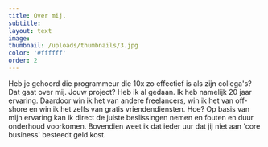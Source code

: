 ```yaml
---
title: Over mij.
subtitle:
layout: text
image:
thumbnail: /uploads/thumbnails/3.jpg
color: '#ffffff'
order: 2
---
```


Heb je gehoord die programmeur die 10x zo effectief is als zijn collega's? Dat gaat over mij. Jouw project? Heb ik al gedaan. Ik heb namelijk 20 jaar ervaring. Daardoor win ik het van andere freelancers, win ik het van off-shore en win ik het zelfs van gratis vriendendiensten. Hoe? Op basis van mijn ervaring kan ik direct de juiste beslissingen nemen en fouten en duur onderhoud voorkomen. Bovendien weet ik dat ieder uur dat jij niet aan 'core business' besteedt geld kost. 
